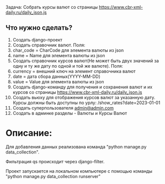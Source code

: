 Задача: Собрать курсы валют со страницы https://www.cbr-xml-daily.ru/daily_json.js

## Что нужно сделать?
1. Создать django-проект
2. Создать справочник валют. Поля:
1. char_code = CharCode для элемента валюты из json
2. name = Name для элемента валюты из json
3. Создать справочник курсов валют(Не может быть двух значений за одну и ту
же дату по одной и той же валюте). Поля:
1. currency = внешний ключ на элемент справочника валют
2. date = дата сбора данных(YYYY-MM-DD)
3. value = Value для элемента валюты из json
4. Создать django-команду для получения и сохранения валют и их курсов со
страницы https://www.cbr-xml-daily.ru/daily_json.js
5. Создать вьюху для отображения курсов валют за указанную дату. Курсы
должны быть доступны по урлу: /show_rates?date=2023-01-01
6. Создать суперпользователя admin@admin.com
7. Создать в админке разделы - Валюты и Курсы Валют


# Описание:
Для добавления данных реализована команда "python manage.py data_collection".

Фильтрация qs происходит через django-filter.

Проект запускается на локальном компьютере с помощью команды "python manage.py data_collection runserver"
